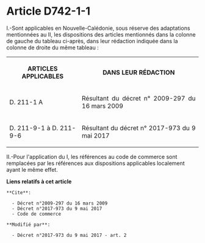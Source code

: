 # Article D742-1-1

I.-Sont applicables en Nouvelle-Calédonie, sous réserve des adaptations mentionnées au II, les dispositions des articles
mentionnés dans la colonne de gauche du tableau ci-après, dans leur rédaction indiquée dans la colonne de droite du même
tableau :

<table>
  <tbody>
    <tr>
      <th>

ARTICLES APPLICABLES</th>
      <th>

DANS LEUR RÉDACTION</th>
    </tr>
    <tr>
      <td align="justify">

D. 211-1 A</td>
      <td align="justify">

Résultant du 
décret n° 2009-297 du 16 mars 2009

</td>
    </tr>
    <tr>
      <td align="justify">

D. 211-9-1 à D. 211-9-6</td>
      <td align="justify">

Résultant du 
décret n° 2017-973 du 9 mai 2017

</td>
    </tr>
  </tbody>
</table>

II.-Pour l'application du I, les références au 
code de commerce
sont remplacées par les références aux dispositions applicables localement ayant le même effet.

**Liens relatifs à cet article**

	**Cite**:

	  - Décret n°2009-297 du 16 mars 2009
	  - Décret n°2017-973 du 9 mai 2017
	  - Code de commerce

	**Modifié par**:

	  - Décret n°2017-973 du 9 mai 2017 - art. 2
